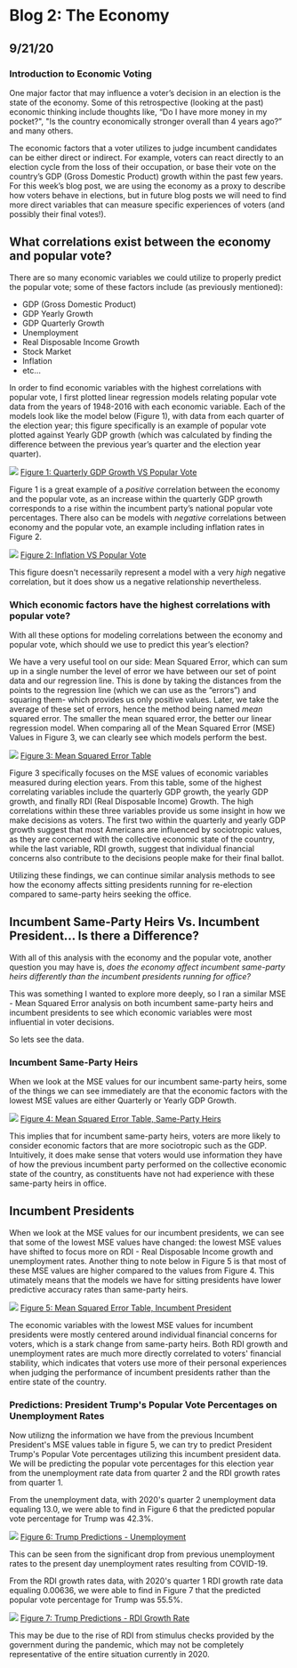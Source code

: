 # Blog 2: The Economy
## 9/21/20

### Introduction to Economic Voting

One major factor that may influence a voter’s decision in an election is the state of the economy. Some of this retrospective (looking at the past) economic thinking include thoughts like, “Do I have more money in my pocket?", "Is the country economically stronger overall than 4 years ago?” and many others.

The economic factors that a voter utilizes to judge incumbent candidates can be either direct or indirect. For example, voters can react directly to an election cycle from the loss of their occupation, or base their vote on the country’s GDP (Gross Domestic Product) growth within the past few years. For this week’s blog post, we are using the economy as a proxy to describe how voters behave in elections, but in future blog posts we will need to find more direct variables that can measure specific experiences of voters (and possibly their final votes!).

## What correlations exist between the economy and popular vote?

There are so many economic variables we could utilize to properly predict the popular vote; some of these factors include (as previously mentioned):
* GDP (Gross Domestic Product)
* GDP Yearly Growth
* GDP Quarterly Growth
* Unemployment
* Real Disposable Income Growth
* Stock Market
* Inflation
* etc…

In order to find economic variables with the highest correlations with popular vote, I first plotted linear regression models relating popular vote data from the years of 1948-2016 with each economic variable. Each of the models look like the model below (Figure 1), with data from each quarter of the election year; this figure specifically is an example of popular vote plotted against Yearly GDP growth (which was calculated by finding the difference between the previous year’s quarter and the election year quarter).

![](../Rplots/week2/QuarterlyGDPGrowth.png)
[Figure 1: Quarterly GDP Growth VS Popular Vote](../Rplots/week2/QuarterlyGDPGrowth.png)

Figure 1 is a great example of a *positive* correlation between the economy and the popular vote, as an increase within the quarterly GDP growth corresponds to a rise within the incumbent party’s national popular vote percentages.  There also can be models with *negative* correlations between economy and the popular vote, an example including inflation rates in Figure 2.

![](../Rplots/week2/Inflation.png)
[Figure 2: Inflation VS Popular Vote](../Rplots/week2/Inflation.png)

This figure doesn't necessarily represent a model with a very *high* negative correlation, but it does show us a negative relationship nevertheless.

### Which economic factors have the highest correlations with popular vote?

With all these options for modeling correlations between the economy and popular vote, which should we use to predict this year’s election? 

We have a very useful tool on our side: Mean Squared Error, which can sum up in a single number the level of error we have between our set of point data and our regression line. This is done by taking the distances from the points to the regression line (which we can use as the “errors”) and squaring them- which provides us only positive values. Later, we take the average of these set of errors, hence the method being named *mean* squared error. The smaller the mean squared error, the better our linear regression model. When comparing all of the Mean Squared Error (MSE) Values in Figure 3, we can clearly see which models perform the best.

![](../Rplots/week2/MSE_Economy.png)
[Figure 3: Mean Squared Error Table](../Rplots/week2/MSE_Economy.png)
 
Figure 3 specifically focuses on the MSE values of economic variables measured during election years. From this table, some of the highest correlating variables include the quarterly GDP growth, the yearly GDP growth, and finally RDI (Real Disposable Income) Growth. The high correlations within these three variables provide us some insight in how we make decisions as voters. The first two within the quarterly and yearly GDP growth suggest that most Americans are influenced by sociotropic values, as they are concerned with the collective economic state of the country, while the last variable, RDI growth, suggest that individual financial concerns also contribute to the decisions people make for their final ballot.

Utilizing these findings, we can continue similar analysis methods to see how the economy affects sitting presidents running for re-election compared to same-party heirs seeking the office.  

## Incumbent Same-Party Heirs Vs. Incumbent President... Is there a Difference?

With all of this analysis with the economy and the popular vote, another question you may have is, *does the economy affect incumbent same-party heirs differently than the incumbent presidents running for office?*

This was something I wanted to explore more deeply, so I ran a similar MSE - Mean Squared Error analysis on both incumbent same-party heirs and incumbent presidents to see which economic variables were most influential in voter decisions.

So lets see the data.

### Incumbent Same-Party Heirs

When we look at the MSE values for our incumbent same-party heirs, some of the things we can see immediately are that the economic factors with the lowest MSE values are either Quarterly or Yearly GDP Growth.

![](../Rplots/week2/MSE_Economy_IncumbentParty.png)
[Figure 4: Mean Squared Error Table, Same-Party Heirs](../Rplots/week2/MSE_Economy_IncumbentParty.png)

This implies that for incumbent same-party heirs, voters are more likely to consider economic factors that are more sociotropic such as the GDP. Intuitively, it does make sense that voters would use information they have of how the previous incumbent party performed on the collective economic state of the country, as constituents have not had experience with these same-party heirs in office.

## Incumbent Presidents

When we look at the MSE values for our incumbent presidents, we can see that some of the lowest MSE values have changed: the lowest MSE values have shifted to focus more on RDI - Real Disposable Income growth and unemployment rates. Another thing to note below in Figure 5 is that most of these MSE values are higher compared to the values from Figure 4. This utimately means that the models we have for sitting presidents have lower predictive accuracy rates than same-party heirs.

![](../Rplots/week2/MSE_Economy_IncumbentPres.png)
[Figure 5: Mean Squared Error Table, Incumbent President ](../Rplots/week2/MSE_Economy_IncumbentPres.png)

The economic variables with the lowest MSE values for incumbent presidents were mostly centered around individual financial concerns for voters, which is a stark change from same-party heirs. Both RDI growth and unemployment rates are much more directly correlated to voters' financial stability, which indicates that voters use more of their personal experiences when judging the performance of incumbent presidents rather than the entire state of the country.

### Predictions: President Trump's Popular Vote Percentages on Unemployment Rates

Now utilizng the information we have from the previous Incumbent President's MSE values table in figure 5, we can try to predict President Trump's Popular Vote percentages utilizing this incumbent president data. We will be predicting the popular vote percentages for this election year from the unemployment rate data from quarter 2 and the RDI growth rates from quarter 1.

From the unemployment data, with 2020's quarter 2 unemployment data equaling 13.0, we were able to find in Figure 6 that the predicted popular vote percentage for Trump was 42.3%.

![](../Rplots/week2/unemploymentPredictionTrump.png)
[Figure 6: Trump Predictions - Unemployment ](../Rplots/week2/unemploymentPredictionTrump.png)

This can be seen from the significant drop from previous unemployment rates to the present day unemployment rates resulting from COVID-19.

From the RDI growth rates data, with 2020's quarter 1 RDI growth rate data equaling 0.00636, we were able to find in Figure 7 that the predicted popular vote percentage for Trump was 55.5%.

![](../Rplots/week2/RDI_GrowthPredictionTrump.png)
[Figure 7: Trump Predictions - RDI Growth Rate ](../Rplots/week2/RDI_GrowthPredictionTrump.png)

This may be due to the rise of RDI from stimulus checks provided by the government during the pandemic, which may not be completely representative of the entire situation currently in 2020.


